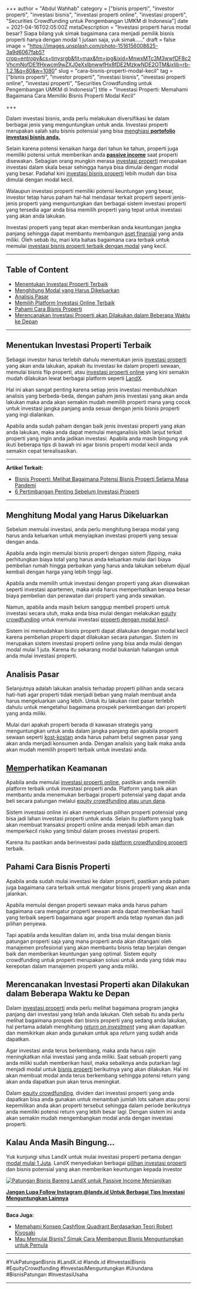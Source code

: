 +++
author = "Abdul Wahhab"
category = ["bisnis properti", "investor properti", "investasi bisnis", "investasi properti online", "investasi properti", "Securities Crowdfunding untuk Pengembangan UMKM di Indonesia"]
date = 2021-04-16T02:05:00Z
metaDescription = "Investasi properti harus modal besar? Siapa bilang yuk simak bagaimana cara menjadi pemilik bisnis properti hanya dengan modal 1 jutaan saja, yuk simak....."
draft = false
image = "https://images.unsplash.com/photo-1516156008625-3a9d6067fab5?crop=entropy&cs=tinysrgb&fit=max&fm=jpg&ixid=MnwxMTc3M3wwfDF8c2VhcmNofDE1fHxwcm9wZXJ0eXxlbnwwfHx8fDE2MzkwNDE2OTM&ixlib=rb-1.2.1&q=80&w=1080"
slug = "cara-bisnis-properti-modal-kecil"
tag = ["bisnis properti", "investor properti", "investasi bisnis", "investasi properti online", "investasi properti", "Securities Crowdfunding untuk Pengembangan UMKM di Indonesia"]
title = "Investasi Properti: Memahami Bagaimana Cara Memiliki Bisnis Properti Modal Kecil"

+++


Dalam investasi bisnis, anda perlu melakukan diversifikasi ke dalam berbagai jenis yang menguntungkan untuk anda. Investasi properti merupakan salah satu bisnis potensial yang bisa [menghiasi **portofolio investasi bisnis anda.**](https://landx.id/project/)

Selain karena potensi kenaikan harga dari tahun ke tahun, properti juga memiliki potensi untuk memberikan anda [**passive income**](https://landx.id/blog/investasi-dengan-passive-income-untuk-masa-depan/) saat properti disewakan. Sebagian orang mungkin merasa [investasi properti](https://landx.id/) merupakan investasi dalam skala besar sehingga hanya bisa dimulai dengan modal yang besar. Padahal kini [investasi bisnis properti](https://landx.id/) lebih mudah dan bisa dimulai dengan modal kecil.

Walaupun investasi properti memiliki potensi keuntungan yang besar, investor tetap harus paham hal-hal mendasar terkait properti seperti jenis-jenis properti yang menguntungkan dan berbagai sistem investasi properti yang tersedia agar anda bisa memilih properti yang tepat untuk investasi yang akan anda lakukan.

Investasi properti yang tepat akan memberikan anda keuntungan jangka panjang sehingga dapat membantu membangun [aset finansial](https://landx.id/project/) yang anda miliki. Oleh sebab itu, mari kita bahas bagaimana cara terbaik untuk memulai [investasi bisnis properti terbaik dengan modal](https://landx.id/) yang kecil.

---

## Table of Content

* [Menentukan Investasi  Properti Terbaik](https://landx.id/blog/cara-bisnis-properti-modal-kecil/#menentukan-investasi-properti-terbaik)
* [Menghitung Modal yang Harus Dikeluarkan](https://landx.id/blog/cara-bisnis-properti-modal-kecil/#menghitung-modal-yang-harus-dikeluarkan)
* [Analisis Pasar](https://landx.id/blog/cara-bisnis-properti-modal-kecil/#analisis-pasar) 
* [Memilih Platform Investasi Online Terbaik](https://landx.id/blog/cara-bisnis-properti-modal-kecil/#memperhatikan-keamana)
* [Pahami Cara Bisnis Properti](https://landx.id/blog/cara-bisnis-properti-modal-kecil/#pahami-cara-bisnis-properti)
* [Merencanakan Investasi Properti akan Dilakukan dalam Beberapa Waktu ke Depan](https://landx.id/blog/cara-bisnis-properti-modal-kecil/#merencanakan-investasi-properti-akan-dilakukan-dalam-beberapa-waktu-ke-depan)

---

## Menentukan Investasi  Properti Terbaik

Sebagai investor harus terlebih dahulu menentukan jenis [investasi properti](https://landx.id/) yang akan anda lakukan, apakah itu investasi ke dalam properti sewaan, memulai bisnis flip properti, atau [investasi properti online](https://landx.id/) yang kini semakin mudah dilakukan lewat berbagai platform seperti [LandX](https://landx.id/).

Hal ini akan sangat penting karena setiap jenis investasi membutuhkan analisis yang berbeda-beda, dengan paham jenis investasi yang akan anda lakukan maka anda akan semakin mudah memilih properti mana yang cocok untuk investasi jangka panjang anda sesuai dengan jenis bisnis properti yang ingi dialankan.

Apabila anda sudah paham dengan baik jenis investasi properti yang akan anda lakukan, maka anda dapat memulai menganalisis lebih lanjut terkait properti yang ingin anda jadikan investasi. Apabila anda masih bingung yuk ikuti beberapa tips di bawah ini agar bisnis properti modal kecil anda semakin cepat terealisasikan.

---

**Artikel Terkait:**

* [Bisnis Properti: Melihat Bagaimana Potensi Bisnis Properti Selama Masa Pandemi](https://landx.id/blog/potensi-bisnis-properti-di-masa-pandemi/)
* [6 Pertimbangan Penting Sebelum Investasi Properti](https://landx.id/blog/6-pertimbangan-penting-sebelum-investasi-properti/)

---

## Menghitung Modal yang Harus Dikeluarkan

Sebelum memulai investasi, anda perlu menghitung berapa modal yang harus anda keluarkan untuk menyiapkan investasi properti yang sesuai dengan anda.

Apabila anda ingin memulai bisnis properti dengan sistem _flipping,_ maka perhitungkan biaya total yang harus anda keluarkan mulai dari biaya pembelian rumah hingga perbaikan yang harus anda lakukan sebelum dijual kembali dengan harga yang lebih tinggi lagi.

Apabila anda memilih untuk investasi dengan properti yang akan disewakan seperti investasi apartemen, maka anda harus memperhatikan berapa besar biaya pembelian dan perawatan dari properti yang anda sewakan.

Namun, apabila anda masih belum sanggup membeli properti untuk  investasi secara utuh, maka anda bisa mulai dengan melakukan [equity crowdfunding](https://landx.id/) untuk memulai investasi [properti dengan modal keci](https://landx.id/)l.

Sistem ini memudahkan bisnis properti dapat dilakukan dengan modal kecil karena pembelian properti dapat dilakukan secara patungan. Sistem ini merupakan sistem investasi properti online yang bisa anda mulai dengan modal mulai 1 juta. Karena itu sekarang modal bukanlah halangan untuk anda mulai investasi properti.

## Analisis Pasar

Selanjutnya adalah lakukan analisis terhadap properti pilihan anda secara hati-hati agar properti tidak menjadi beban yang malah membuat anda harus mengeluarkan uang lebih. Untuk itu lakukan riset pasar terlebih dahulu untuk mengetahui bagaimana prospek perkembangan dari properti yang anda miliki.

Mulai dari apakah properti berada di kawasan strategis yang menguntungkan untuk anda dalam jangka panjang dan apabila properti sewaan seperti [kost-kostan](https://landx.id/) anda harus paham betul segmen pasar yang akan anda menjadi konsumen anda. Dengan analisis yang baik maka anda akan mudah memilih properti terbaik untuk investasi anda.

## [Mem](https://landx.id/)perhatikan Keamanan

Apabila anda memulai [investasi properti online](https://landx.id/), pastikan anda memilih platform terbaik untuk investasi properti anda. Platform yang baik akan membantu anda menemukan berbagai properti potensial yang dapat anda beli secara patungan melalui [equity crowdfunding atau urun dana](https://landx.id/).

Sistem investasi online ini akan memperluas pilihan properti potensial yang bisa jadi lahan investasi properti untuk anda. Selain itu platform yang baik akan membuat transaksi properti online anda menjadi lebih aman dan memperkecil risiko yang timbul dalam proses investasi properti.

Karena itu pastikan anda berinvestasi pada [platform crowdfunding properti](https://landx.id/) terbaik.

## Pahami Cara Bisnis Properti

Apabila anda sudah mulai investasi ke dalam properti, pastikan anda paham juga bagaimana cara terbaik untuk mengatur bisnis properti yang akan anda jalankan.

Apabila memulai dengan properti sewaan maka anda harus paham bagaimana cara mengatur properti sewaan anda dapat memberikan hasil yang terbaik seperti bagaimana agar properti anda tetap nyaman dan jadi pilihan penyewa.

Tapi apabila anda kesulitan dalam ini, anda bisa mulai dengan bisnis patungan properti saja yang mana properti anda akan ditangani oleh manajemen profesional yang akan membantu bisnis tetap berjalan dengan baik dan memberikan keuntungan yang optimal. Sistem equity crowdfunding untuk properti merupakan solusi untuk anda yang tidak mau kerepotan dalam manajemen properti yang anda miliki.

## Merencanakan Investasi Properti akan Dilakukan dalam Beberapa Waktu ke Depan

Dalam [investasi properti](https://landx.id/) anda perlu melihat bagaimana program jangka panjang dari investasi yang telah anda lakukan. Oleh sebab itu anda perlu melihat bagaimana prospek dari bisnis properti yang sedang anda lakukan, hal pertama adalah menghitung _[return on investment](https://landx.id/)_ yang akan dapatkan dan memikirkan akan anda gunakan untuk apa _return_ yang sudah anda dapatkan.

Agar investasi anda terus berkembang, maka anda harus rajin meningkatkan nilai investasi yang anda miliki. Saat sebuah properti yang anda miliki sudah memberikan hasil, maka sebaiknya anda putarkan lagi menjadi modal untuk [bisnis properti](https://landx.id/) berikutnya yang akan dilakukan. Hal ini akan membuat modal anda terus berkembang sehingga potensi return yang akan anda dapatkan pun akan terus meningkat.

Dalam [equity crowdfunding](https://landx.id/), dividen dari investasi properti yang anda dapatkan bisa anda gunakan untuk menambah jumlah lots saham atau porsi kepemilikan anda akan properti tersebut sehingga dalam periode berikutnya anda memiliki potensi return yang lebih besar lagi. Dengan sistem ini anda akan semakin mudah mengembangkan modal anda dengan investasi properti.

## Kalau Anda Masih Bingung…

Yuk kunjungi situs LandX untuk mulai investasi properti pertama dengan [modal mulai 1 Juta](https://landx.id/). LandX menyediakan berbagai [pilihan investasi properti](https://landx.id/) dan bisnis potensial yang akan memberikan keuntungan kepada investor

[![Patungan Bisnis Bareng LandX untuk Passive Income Menjanjikan](https://accountgram-production.sfo2.cdn.digitaloceanspaces.com/landx_ghost/2021/09/Equity-Crowdfunding-di-Indonesia-1--1.png)](https://landx.id/project/)

[**Jangan Lupa Follow Instagram @landx.id Untuk Berbagai Tips Investasi Menguntungkan Lainnya**](https://www.instagram.com/landx.id/?utm_medium=copy_link)

---

**Baca Juga:**

* [Memahami Konsep Cashflow Quadrant Berdasarkan Teori Robert Kiyosaki](https://landx.id/blog/konsep-cashflow-quadrant-robert-kiyosaki/)
* [Mau Memulai Bisnis? Simak Cara Membangun Bisnis Menguntungkan untuk Pemula](https://landx.id/blog/mau-memulai-bisnis-simak-cara-membangun-bisnis-menguntungkan-untuk-pemula/)

---

#YukPatunganBisnis     #LandX.id    #landx.id    #InvestasiBisnis    #EquityCrowdfunding     #InvestasiMenguntungkan    #Urundana    #BisnisPatungan     #InvestasiUsaha

---



